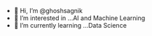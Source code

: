 - 👋 Hi, I’m @ghoshsagnik
- 👀 I’m interested in ...AI and Machine Learning
- 🌱 I’m currently learning ...Data Science

<!---
ghoshsagnik/ghoshsagnik is a ✨ special ✨ repository because its `README.md` (this file) appears on your GitHub profile.
You can click the Preview link to take a look at your changes.
--->
